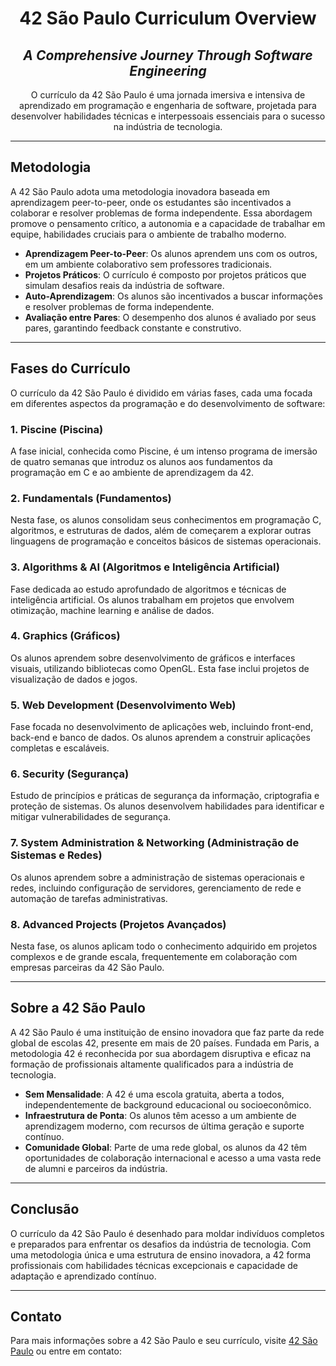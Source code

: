 <h1 align=center>
	<b>42 São Paulo Curriculum Overview</b>
</h1>

<h2 align=center>
	 <i>A Comprehensive Journey Through Software Engineering</i>
</h2>

<p align=center>
	O currículo da 42 São Paulo é uma jornada imersiva e intensiva de aprendizado em programação e engenharia de software, projetada para desenvolver habilidades técnicas e interpessoais essenciais para o sucesso na indústria de tecnologia.
</p>

---

<h2>
Metodologia
</h2>

A 42 São Paulo adota uma metodologia inovadora baseada em aprendizagem peer-to-peer, onde os estudantes são incentivados a colaborar e resolver problemas de forma independente. Essa abordagem promove o pensamento crítico, a autonomia e a capacidade de trabalhar em equipe, habilidades cruciais para o ambiente de trabalho moderno.

- **Aprendizagem Peer-to-Peer**: Os alunos aprendem uns com os outros, em um ambiente colaborativo sem professores tradicionais.
- **Projetos Práticos**: O currículo é composto por projetos práticos que simulam desafios reais da indústria de software.
- **Auto-Aprendizagem**: Os alunos são incentivados a buscar informações e resolver problemas de forma independente.
- **Avaliação entre Pares**: O desempenho dos alunos é avaliado por seus pares, garantindo feedback constante e construtivo.

---

<h2>
Fases do Currículo
</h2>

O currículo da 42 São Paulo é dividido em várias fases, cada uma focada em diferentes aspectos da programação e do desenvolvimento de software:

### 1. **Piscine (Piscina)**
A fase inicial, conhecida como Piscine, é um intenso programa de imersão de quatro semanas que introduz os alunos aos fundamentos da programação em C e ao ambiente de aprendizagem da 42.

### 2. **Fundamentals (Fundamentos)**
Nesta fase, os alunos consolidam seus conhecimentos em programação C, algoritmos, e estruturas de dados, além de começarem a explorar outras linguagens de programação e conceitos básicos de sistemas operacionais.

### 3. **Algorithms & AI (Algoritmos e Inteligência Artificial)**
Fase dedicada ao estudo aprofundado de algoritmos e técnicas de inteligência artificial. Os alunos trabalham em projetos que envolvem otimização, machine learning e análise de dados.

### 4. **Graphics (Gráficos)**
Os alunos aprendem sobre desenvolvimento de gráficos e interfaces visuais, utilizando bibliotecas como OpenGL. Esta fase inclui projetos de visualização de dados e jogos.

### 5. **Web Development (Desenvolvimento Web)**
Fase focada no desenvolvimento de aplicações web, incluindo front-end, back-end e banco de dados. Os alunos aprendem a construir aplicações completas e escaláveis.

### 6. **Security (Segurança)**
Estudo de princípios e práticas de segurança da informação, criptografia e proteção de sistemas. Os alunos desenvolvem habilidades para identificar e mitigar vulnerabilidades de segurança.

### 7. **System Administration & Networking (Administração de Sistemas e Redes)**
Os alunos aprendem sobre a administração de sistemas operacionais e redes, incluindo configuração de servidores, gerenciamento de rede e automação de tarefas administrativas.

### 8. **Advanced Projects (Projetos Avançados)**
Nesta fase, os alunos aplicam todo o conhecimento adquirido em projetos complexos e de grande escala, frequentemente em colaboração com empresas parceiras da 42 São Paulo.

---

<h2>
Sobre a 42 São Paulo
</h2>

A 42 São Paulo é uma instituição de ensino inovadora que faz parte da rede global de escolas 42, presente em mais de 20 países. Fundada em Paris, a metodologia 42 é reconhecida por sua abordagem disruptiva e eficaz na formação de profissionais altamente qualificados para a indústria de tecnologia.

- **Sem Mensalidade**: A 42 é uma escola gratuita, aberta a todos, independentemente de background educacional ou socioeconômico.
- **Infraestrutura de Ponta**: Os alunos têm acesso a um ambiente de aprendizagem moderno, com recursos de última geração e suporte contínuo.
- **Comunidade Global**: Parte de uma rede global, os alunos da 42 têm oportunidades de colaboração internacional e acesso a uma vasta rede de alumni e parceiros da indústria.

---

<h2>
Conclusão
</h2>

O currículo da 42 São Paulo é desenhado para moldar indivíduos completos e preparados para enfrentar os desafios da indústria de tecnologia. Com uma metodologia única e uma estrutura de ensino inovadora, a 42 forma profissionais com habilidades técnicas excepcionais e capacidade de adaptação e aprendizado contínuo.

---

<h2>
Contato
</h2>

Para mais informações sobre a 42 São Paulo e seu currículo, visite [42 São Paulo](https://www.42sp.org.br) ou entre em contato:

